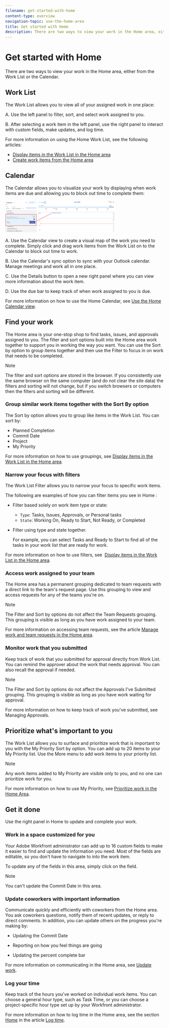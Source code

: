 ```yaml
---
filename: get-started-with-home
content-type: overview
navigation-topic: use-the-home-area
title: Get started with Home
description: There are two ways to view your work in the Home area, either from the Work List or the Calendar.
---
```


# Get started with Home

There are two ways to view your work in the Home area, either from the Work List or the Calendar.

## Work List

The Work List allows you to view all of your assigned work in one place:

A. Use the left panel to filter, sort, and select work assigned to you.

B. After selecting a work item in the left panel, use the right panel to interact with custom fields, make updates, and log time.

For more information on using the Home Work List, see the following articles:

* [Display items in the Work List in the Home area](../../../workfront-basics/using-home/using-the-home-area/display-items-in-home-work-list.md) 
* [Create work items from the Home area](../../../workfront-basics/using-home/using-the-home-area/create-work-items-in-home.md)

## Calendar

The Calendar allows you to visualize your work by displaying when work items are due and allowing you to block out time to complete them:

![](assets/calendar-home-adobe-350x102.png)

A. Use the Calendar view to create a visual map of the work you need to complete. Simply click and drag work items from the Work List on to the Calendar to block out time to work.

B. Use the Calendar's sync option to sync with your Outlook calendar. Manage meetings and work all in one place.

C. Use the Details button to open a new right panel where you can view more information about the work item.

D. Use the due bar to keep track of when work assigned to you is due.

For more information on how to use the Home Calendar, see [Use the Home Calendar view](../../../workfront-basics/using-home/using-the-home-area/use-home-calendar-view.md).

## Find your work

The Home area is your one-stop shop to find tasks, issues, and approvals assigned to you. The filter and sort options built into the Home area work together to support you in working the way you want.&nbsp;You can use the Sort by option to group items together and then use the Filter to focus in on work that needs to be completed.

>[!NOTE]
>
>The filter and sort options are stored in the browser. If you consistently use the same browser on the same computer (and do not clear the site data) the filters and sorting will not change, but if you switch browsers or computers then the filters and sorting will be different.<![CDATA[   ]]>

###  Group similar work items together with the Sort By option

The Sort by option allows you to group like items in the Work List. You can sort by:

* Planned Completion 
* Commit Date
* Project
* My Priority

For more information on how to use groupings, see [Display items in the Work List in the Home area](../../../workfront-basics/using-home/using-the-home-area/display-items-in-home-work-list.md).

### Narrow your focus with filters

The Work List Filter allows you to narrow your focus to specific work items.

The following are examples of how you can filter items you see in Home :&nbsp;

* Filter based solely on work item type or state:

  * `Type`: Tasks, Issues, Approvals, or Personal tasks
  * `State`: Working On, Ready to Start, Not Ready, or Completed

* Filter using type and state together.

  For example, you can select Tasks and Ready to Start to find all of the tasks in your work list that are ready for work.

For more information on how to use filters, see&nbsp; [Display items in the Work List in the Home area](../../../workfront-basics/using-home/using-the-home-area/display-items-in-home-work-list.md).

### Access work assigned to your team

The Home area has a permanent grouping dedicated to team requests with a direct link to the team's request page. Use this grouping to view and access requests for any of the teams you're on.

>[!NOTE]
>
>The Filter and Sort by options do not affect the Team Requests grouping. This grouping is visible as long as you have work assigned to your team.

For more information on accessing team requests, see the article [Manage work and team requests in the Home area](../../../workfront-basics/using-home/using-the-home-area/manage-work-and-team-requests-home.md).

### Monitor work that you submitted

Keep track of work that you submitted for approval directly from Work List. You can remind the approver about the work that needs approval. You can also recall the approval if needed.

>[!NOTE]
>
>The Filter and Sort by options do not affect the Approvals I've Submitted grouping. This grouping is visible as long as you have work waiting for approval.

For more information on how to keep track of work you've submitted, see Managing Approvals. 

## Prioritize what's important to you

The Work List allows you to surface and prioritize work that is important to you with the My Priority Sort by option. You can add up to 20 items to your My Priority list. Use the More menu to add work items to your priority list.&nbsp;

>[!NOTE]
>
>Any work items added to My Priority are visible only to you, and no one can prioritize work for you.

For more information on how to use My Priority, see [Prioritize work in the Home Area](../../../workfront-basics/using-home/using-the-home-area/prioritize-work-in-home.md).

## Get it done

Use the right panel in Home to update and complete your work.

### Work in a space customized for you

Your Adobe Workfront administrator can add up to 16 custom fields to make it easier to find and update the information you need. Most of the fields are editable, so you don't have to navigate to into the work item.

To update any of the fields in this area, simply click on the field.

>[!NOTE]
>
>You can't update the Commit Date in this area.

### Update coworkers with important information

Communicate quickly and efficiently with coworkers from the Home area. You ask coworkers questions, notify them of recent updates, or reply to direct comments. In addition, you can update others on the progress you're making by:

* Updating the Commit Date

  <!--
  Note: This is the only place you can update the Commit Date in Home.
  -->

* Reporting on how you feel things are going
* Updating the percent complete bar

For more information on communicating in the Home area, see [Update work](../../../workfront-basics/updating-work-items-and-viewing-updates/update-work.md).

### Log your time

Keep track of the hours you've worked on individual work items. You can choose a general hour type, such as Task Time, or you can choose a project-specific hour type set up by your Workfront administrator.

For more information on how to log time in the Home area, see the section [Home](../../../timesheets/create-and-manage-timesheets/log-time.md#home) in the article [Log time](../../../timesheets/create-and-manage-timesheets/log-time.md).  

